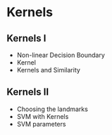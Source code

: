 # Kernels

## Kernels I 
* Non-linear Decision Boundary 
* Kernel 
* Kernels and Similarity 

## Kernels II 
* Choosing the landmarks 
* SVM with Kernels 
* SVM parameters
